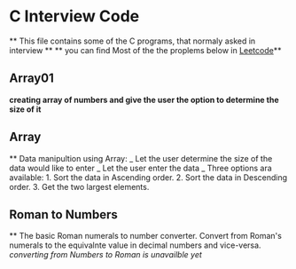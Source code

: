 # C Interview Code
** This file contains some of the C programs, that normaly asked in interview **
** you can find Most of the the proplems below in [Leetcode](https://leetcode.com/problemset/all/)**

## Array01
   **creating array of numbers and give the user the option to determine the size of it**

## Array
  ** Data manipultion using Array:
     _ Let the user determine the size of the data would like to enter
     _ Let the user enter the data
     _ Three options ara available:
       1. Sort the data in Ascending order.
       2. Sort the data in Descending order.
       3. Get the two largest elements.


## Roman to Numbers
   ** The basic Roman numerals to number converter.
   Convert from Roman's numerals to the equivalnte value in decimal numbers and vice-versa.
   *converting from Numbers to Roman is unavailble yet*